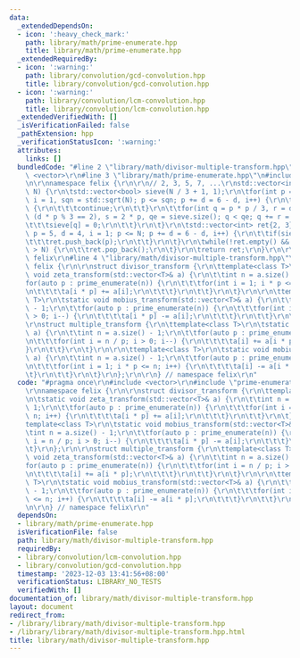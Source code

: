 ```yaml
---
data:
  _extendedDependsOn:
  - icon: ':heavy_check_mark:'
    path: library/math/prime-enumerate.hpp
    title: library/math/prime-enumerate.hpp
  _extendedRequiredBy:
  - icon: ':warning:'
    path: library/convolution/gcd-convolution.hpp
    title: library/convolution/gcd-convolution.hpp
  - icon: ':warning:'
    path: library/convolution/lcm-convolution.hpp
    title: library/convolution/lcm-convolution.hpp
  _extendedVerifiedWith: []
  _isVerificationFailed: false
  _pathExtension: hpp
  _verificationStatusIcon: ':warning:'
  attributes:
    links: []
  bundledCode: "#line 2 \"library/math/divisor-multiple-transform.hpp\"\n#include\
    \ <vector>\r\n#line 3 \"library/math/prime-enumerate.hpp\"\n#include <cmath>\r\
    \n\r\nnamespace felix {\r\n\r\n// 2, 3, 5, 7, ...\r\nstd::vector<int> prime_enumerate(int\
    \ N) {\r\n\tstd::vector<bool> sieve(N / 3 + 1, 1);\r\n\tfor(int p = 5, d = 4,\
    \ i = 1, sqn = std::sqrt(N); p <= sqn; p += d = 6 - d, i++) {\r\n\t\tif(!sieve[i])\
    \ {\r\n\t\t\tcontinue;\r\n\t\t}\r\n\t\tfor(int q = p * p / 3, r = d * p / 3 +\
    \ (d * p % 3 == 2), s = 2 * p, qe = sieve.size(); q < qe; q += r = s - r) {\r\n\
    \t\t\tsieve[q] = 0;\r\n\t\t}\r\n\t}\r\n\tstd::vector<int> ret{2, 3};\r\n\tfor(int\
    \ p = 5, d = 4, i = 1; p <= N; p += d = 6 - d, i++) {\r\n\t\tif(sieve[i]) {\r\n\
    \t\t\tret.push_back(p);\r\n\t\t}\r\n\t}\r\n\twhile(!ret.empty() && ret.back()\
    \ > N) {\r\n\t\tret.pop_back();\r\n\t}\r\n\treturn ret;\r\n}\r\n\r\n} // namespace\
    \ felix\r\n#line 4 \"library/math/divisor-multiple-transform.hpp\"\n\r\nnamespace\
    \ felix {\r\n\r\nstruct divisor_transform {\r\n\ttemplate<class T>\r\n\tstatic\
    \ void zeta_transform(std::vector<T>& a) {\r\n\t\tint n = a.size() - 1;\r\n\t\t\
    for(auto p : prime_enumerate(n)) {\r\n\t\t\tfor(int i = 1; i * p <= n; i++) {\r\
    \n\t\t\t\ta[i * p] += a[i];\r\n\t\t\t}\r\n\t\t}\r\n\t}\r\n\r\n\ttemplate<class\
    \ T>\r\n\tstatic void mobius_transform(std::vector<T>& a) {\r\n\t\tint n = a.size()\
    \ - 1;\r\n\t\tfor(auto p : prime_enumerate(n)) {\r\n\t\t\tfor(int i = n / p; i\
    \ > 0; i--) {\r\n\t\t\t\ta[i * p] -= a[i];\r\n\t\t\t}\r\n\t\t}\r\n\t}\r\n};\r\n\
    \r\nstruct multiple_transform {\r\n\ttemplate<class T>\r\n\tstatic void zeta_transform(std::vector<T>&\
    \ a) {\r\n\t\tint n = a.size() - 1;\r\n\t\tfor(auto p : prime_enumerate(n)) {\r\
    \n\t\t\tfor(int i = n / p; i > 0; i--) {\r\n\t\t\t\ta[i] += a[i * p];\r\n\t\t\t\
    }\r\n\t\t}\r\n\t}\r\n\r\n\ttemplate<class T>\r\n\tstatic void mobius_transform(std::vector<T>&\
    \ a) {\r\n\t\tint n = a.size() - 1;\r\n\t\tfor(auto p : prime_enumerate(n)) {\r\
    \n\t\t\tfor(int i = 1; i * p <= n; i++) {\r\n\t\t\t\ta[i] -= a[i * p];\r\n\t\t\
    \t}\r\n\t\t}\r\n\t}\r\n};\r\n\r\n} // namespace felix\r\n"
  code: "#pragma once\r\n#include <vector>\r\n#include \"prime-enumerate.hpp\"\r\n\
    \r\nnamespace felix {\r\n\r\nstruct divisor_transform {\r\n\ttemplate<class T>\r\
    \n\tstatic void zeta_transform(std::vector<T>& a) {\r\n\t\tint n = a.size() -\
    \ 1;\r\n\t\tfor(auto p : prime_enumerate(n)) {\r\n\t\t\tfor(int i = 1; i * p <=\
    \ n; i++) {\r\n\t\t\t\ta[i * p] += a[i];\r\n\t\t\t}\r\n\t\t}\r\n\t}\r\n\r\n\t\
    template<class T>\r\n\tstatic void mobius_transform(std::vector<T>& a) {\r\n\t\
    \tint n = a.size() - 1;\r\n\t\tfor(auto p : prime_enumerate(n)) {\r\n\t\t\tfor(int\
    \ i = n / p; i > 0; i--) {\r\n\t\t\t\ta[i * p] -= a[i];\r\n\t\t\t}\r\n\t\t}\r\n\
    \t}\r\n};\r\n\r\nstruct multiple_transform {\r\n\ttemplate<class T>\r\n\tstatic\
    \ void zeta_transform(std::vector<T>& a) {\r\n\t\tint n = a.size() - 1;\r\n\t\t\
    for(auto p : prime_enumerate(n)) {\r\n\t\t\tfor(int i = n / p; i > 0; i--) {\r\
    \n\t\t\t\ta[i] += a[i * p];\r\n\t\t\t}\r\n\t\t}\r\n\t}\r\n\r\n\ttemplate<class\
    \ T>\r\n\tstatic void mobius_transform(std::vector<T>& a) {\r\n\t\tint n = a.size()\
    \ - 1;\r\n\t\tfor(auto p : prime_enumerate(n)) {\r\n\t\t\tfor(int i = 1; i * p\
    \ <= n; i++) {\r\n\t\t\t\ta[i] -= a[i * p];\r\n\t\t\t}\r\n\t\t}\r\n\t}\r\n};\r\
    \n\r\n} // namespace felix\r\n"
  dependsOn:
  - library/math/prime-enumerate.hpp
  isVerificationFile: false
  path: library/math/divisor-multiple-transform.hpp
  requiredBy:
  - library/convolution/lcm-convolution.hpp
  - library/convolution/gcd-convolution.hpp
  timestamp: '2023-12-03 13:41:56+08:00'
  verificationStatus: LIBRARY_NO_TESTS
  verifiedWith: []
documentation_of: library/math/divisor-multiple-transform.hpp
layout: document
redirect_from:
- /library/library/math/divisor-multiple-transform.hpp
- /library/library/math/divisor-multiple-transform.hpp.html
title: library/math/divisor-multiple-transform.hpp
---
```

